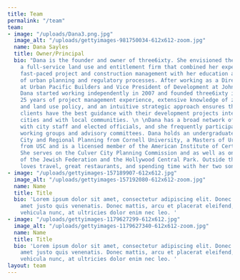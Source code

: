 ```yaml
---
title: Team
permalink: "/team"
team:
- image: "/uploads/Dana3.png.jpg"
  image_alt: "/uploads/gettyimages-981750034-612x612-zoom.jpg"
  name: Dana Sayles
  title: Owner/Principal
  bio: "Dana is the founder and owner of three6ixty. She envisioned the company as
    a full-service land use and entitlement firm that combined her experience with
    fast-paced project and construction management with her education and knowledge
    of urban planning and regulatory processes. After working as a Director of Development
    at Urban Pacific Builders and Vice President of Development at John Laing Homes,
    Dana started working independently in 2007 and founded three6ixty in 2012.  Dana’s
    25 years of project management experience, extensive knowledge of zoning code
    and land use policy, and an intuitive strategic approach ensures that three6ixty
    clients have the best guidance with their development projects internally, with
    cities and with local communities. \n \nDana has a broad network of relationships
    with city staff and elected officials, and she frequently participates with policy
    working groups and advisory committees. Dana holds an undergraduate degree in
    City and Regional Planning from Cornell University, a Masters of Urban Planning
    from USC and is a licensed member of the American Institute of Certified Planners.
    She serves on the Culver City Planning Commission and as well as on the boards
    of the Jewish Federation and the Hollywood Central Park. Outside the office, Dana
    loves travel, great restaurants, and spending time with her two sons."
- image: "/uploads/gettyimages-157189907-612x612.jpg"
  image_alt: "/uploads/gettyimages-157192080-612x612-zoom.jpg"
  name: Name
  title: Title
  bio: 'Lorem ipsum dolor sit amet, consectetur adipiscing elit. Donec finibus sit
    amet justo quis venenatis. Donec mattis, arcu et placerat eleifend, orci erat
    vehicula nunc, at ultricies dolor enim nec leo. '
- image: "/uploads/gettyimages-1179627299-612x612.jpg"
  image_alt: "/uploads/gettyimages-1179627340-612x612-zoom.jpg"
  name: Name
  title: Title
  bio: 'Lorem ipsum dolor sit amet, consectetur adipiscing elit. Donec finibus sit
    amet justo quis venenatis. Donec mattis, arcu et placerat eleifend, orci erat
    vehicula nunc, at ultricies dolor enim nec leo. '
layout: team
---
```


